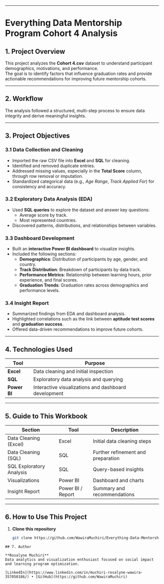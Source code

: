 
---
# Everything Data Mentorship Program Cohort 4 Analysis

## 1. Project Overview  
This project analyzes the **Cohort 4.csv** dataset to understand participant demographics, motivations, and performance.  
The goal is to identify factors that influence graduation rates and provide actionable recommendations for improving future mentorship cohorts.

---

## 2. Workflow  
The analysis followed a structured, multi-step process to ensure data integrity and derive meaningful insights.

---

## 3. Project Objectives  

### 3.1 Data Collection and Cleaning  
- Imported the raw CSV file into **Excel** and **SQL** for cleaning.  
- Identified and removed duplicate entries.  
- Addressed missing values, especially in the **Total Score** column, through row removal or imputation.  
- Standardized categorical data (e.g., *Age Range*, *Track Applied For*) for consistency and accuracy.  

### 3.2 Exploratory Data Analysis (EDA)  
- Used **SQL queries** to explore the dataset and answer key questions:  
  - Average score by track.  
  - Most represented countries.  
- Discovered patterns, distributions, and relationships between variables.

### 3.3 Dashboard Development  
- Built an **interactive Power BI dashboard** to visualize insights.  
- Included the following sections:  
  - **Demographics**: Distribution of participants by age, gender, and country.  
  - **Track Distribution**: Breakdown of participants by data track.  
  - **Performance Metrics**: Relationship between learning hours, prior experience, and final scores.  
  - **Graduation Trends**: Graduation rates across demographics and performance levels.  

### 3.4 Insight Report  
- Summarized findings from EDA and dashboard analysis.  
- Highlighted correlations such as the link between **aptitude test scores** and **graduation success**.  
- Offered data-driven recommendations to improve future cohorts.

---

## 4. Technologies Used  

| Tool | Purpose |
|------|----------|
| **Excel** | Data cleaning and initial inspection |
| **SQL** | Exploratory data analysis and querying |
| **Power BI** | Interactive visualizations and dashboard development |

---

## 5. Guide to This Workbook  

| Section | Tool | Description |
|----------|------|-------------|
| Data Cleaning (Excel) | Excel | Initial data cleaning steps |
| Data Cleaning (SQL) | SQL | Further refinement and preparation |
| SQL Exploratory Analysis | SQL | Query-based insights |
| Visualizations | Power BI | Dashboard and charts |
| Insight Report | Power BI / Report | Summary and recommendations |

---


## 6. How to Use This Project  

1. **Clone this repository**  
   ```bash
   git clone https://github.com/WawiraMuchiri/Everything-Data-Mentorship-Program-Cohort4.git
  ``` 
## 7. Author

**Rosalyne Muchiri**
Data analytics and visualization enthusiast focused on social impact and learning program optimization.

[LinkedIn](https://www.linkedin.com/in/muchiri-rosalyne-wawira-357050186/) • [GitHub](https://github.com/WawiraMuchiri)

